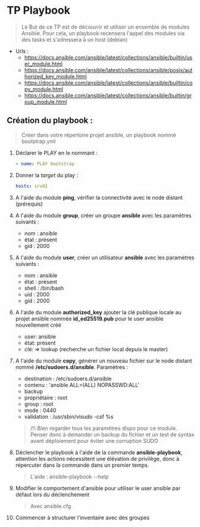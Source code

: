 # TP Playbook

> Le But de ce TP est de découvrir et utiliser un ensemble de modules Ansible. Pour cela, un playbook recensera l'appel des modules via des tasks et s'adressera à un host (debian)

- Urls :
    - https://docs.ansible.com/ansible/latest/collections/ansible/builtin/user_module.html
    - https://docs.ansible.com/ansible/latest/collections/ansible/posix/authorized_key_module.html
    - https://docs.ansible.com/ansible/latest/collections/ansible/builtin/copy_module.html
    - https://docs.ansible.com/ansible/latest/collections/ansible/builtin/group_module.html

## Création du playbook :

> Créer dans votre répertoire projet ansible, un playbook nommé bootstrap.yml

1) Déclarer le PLAY en le nommant :
    ```yml
    - name: PLAY bootstrap
    ```

2) Donner la *target* du play :
   ```yml
   hosts: srv01
   ```

3) A l'aide du module **ping**, vérifier la connectivité avec le node distant (prérequis)

4) A l'aide du module **group**, créer un groupe **ansible** avec les paramètres suivants :
    - nom : ansible
    - état : présent
    - gid : 2000

5) A l'aide du module **user**, créer un utilisateur **ansible** avec les paramètres suivants :
    - nom : ansible
    - état : présent
    - shell : /bin/bash
    - uid : 2000
    - gid : 2000

6) A l'aide du module **authorized_key** ajouter la clé publique locale au projet ansible nommée **id_ed25519.pub** pour le user ansible nouvellement créé
   - user: ansible
   - état: présent
   - clé: => lookup (recherche un fichier local depuis le master)

7) A l'aide du module **copy**, générer un nouveau fichier sur le node distant nommé **/etc/sudoers.d/ansible**. Paramètres :
    - destination : /etc/sudoers.d/ansible
    - contenu : 'ansible ALL=(ALL) NOPASSWD:ALL'
    - backup
    - propriétaire : root
    - group : root
    - mode : 0440
    - validation : /usr/sbin/visudo -csf %s

    > /!\ Bien regarder tous les paramètres dispo pour ce module.
    Penser donc à demander un backup du fichier et un test de syntax avant déploiement pour éviter une corruption SUDO

8) Déclencher le playbook à l'aide de la commande **ansible-playbook**, attention les actions nécessitent une élévation de privilège, donc à répercuter dans la commande dans un premier temps.

    > L'aide : ansible-playbook --help


9) Modifier le comportement d'ansible pour utiliser le user ansible par défaut lors du déclenchement
 
   > Avec ansible.cfg

10) Commencer à structurer l'inventaire avec des groupes